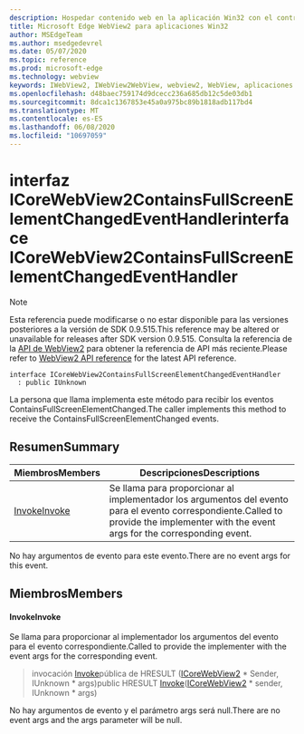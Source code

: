 ```yaml
---
description: Hospedar contenido web en la aplicación Win32 con el control Microsoft Edge WebView2
title: Microsoft Edge WebView2 para aplicaciones Win32
author: MSEdgeTeam
ms.author: msedgedevrel
ms.date: 05/07/2020
ms.topic: reference
ms.prod: microsoft-edge
ms.technology: webview
keywords: IWebView2, IWebView2WebView, webview2, WebView, aplicaciones Win32, Win32, Edge, ICoreWebView2, ICoreWebView2Controller, control de explorador, HTML Edge
ms.openlocfilehash: d48baec759174d9dcecc236a685db12c5de03db1
ms.sourcegitcommit: 8dca1c1367853e45a0a975bc89b1818adb117bd4
ms.translationtype: MT
ms.contentlocale: es-ES
ms.lasthandoff: 06/08/2020
ms.locfileid: "10697059"
---
```

# <span data-ttu-id="7f39d-104">interfaz ICoreWebView2ContainsFullScreenElementChangedEventHandler</span><span class="sxs-lookup"><span data-stu-id="7f39d-104">interface ICoreWebView2ContainsFullScreenElementChangedEventHandler</span></span> 

> [!NOTE]
> <span data-ttu-id="7f39d-105">Esta referencia puede modificarse o no estar disponible para las versiones posteriores a la versión de SDK 0.9.515.</span><span class="sxs-lookup"><span data-stu-id="7f39d-105">This reference may be altered or unavailable for releases after SDK version 0.9.515.</span></span> <span data-ttu-id="7f39d-106">Consulta la referencia de la [API de WebView2](../../../webview2-api-reference.md) para obtener la referencia de API más reciente.</span><span class="sxs-lookup"><span data-stu-id="7f39d-106">Please refer to [WebView2 API reference](../../../webview2-api-reference.md) for the latest API reference.</span></span>

```
interface ICoreWebView2ContainsFullScreenElementChangedEventHandler
  : public IUnknown
```

<span data-ttu-id="7f39d-107">La persona que llama implementa este método para recibir los eventos ContainsFullScreenElementChanged.</span><span class="sxs-lookup"><span data-stu-id="7f39d-107">The caller implements this method to receive the ContainsFullScreenElementChanged events.</span></span>

## <span data-ttu-id="7f39d-108">Resumen</span><span class="sxs-lookup"><span data-stu-id="7f39d-108">Summary</span></span>

 <span data-ttu-id="7f39d-109">Miembros</span><span class="sxs-lookup"><span data-stu-id="7f39d-109">Members</span></span>                        | <span data-ttu-id="7f39d-110">Descripciones</span><span class="sxs-lookup"><span data-stu-id="7f39d-110">Descriptions</span></span>
--------------------------------|---------------------------------------------
[<span data-ttu-id="7f39d-111">Invoke</span><span class="sxs-lookup"><span data-stu-id="7f39d-111">Invoke</span></span>](#invoke) | <span data-ttu-id="7f39d-112">Se llama para proporcionar al implementador los argumentos del evento para el evento correspondiente.</span><span class="sxs-lookup"><span data-stu-id="7f39d-112">Called to provide the implementer with the event args for the corresponding event.</span></span>

<span data-ttu-id="7f39d-113">No hay argumentos de evento para este evento.</span><span class="sxs-lookup"><span data-stu-id="7f39d-113">There are no event args for this event.</span></span>

## <span data-ttu-id="7f39d-114">Miembros</span><span class="sxs-lookup"><span data-stu-id="7f39d-114">Members</span></span>

#### <span data-ttu-id="7f39d-115">Invoke</span><span class="sxs-lookup"><span data-stu-id="7f39d-115">Invoke</span></span> 

<span data-ttu-id="7f39d-116">Se llama para proporcionar al implementador los argumentos del evento para el evento correspondiente.</span><span class="sxs-lookup"><span data-stu-id="7f39d-116">Called to provide the implementer with the event args for the corresponding event.</span></span>

> <span data-ttu-id="7f39d-117">invocación [Invoke](#invoke)pública de HRESULT ([ICoreWebView2](icorewebview2.md) \* Sender, IUnknown \* args)</span><span class="sxs-lookup"><span data-stu-id="7f39d-117">public HRESULT [Invoke](#invoke)([ICoreWebView2](icorewebview2.md) \* sender, IUnknown \* args)</span></span>

<span data-ttu-id="7f39d-118">No hay argumentos de evento y el parámetro args será null.</span><span class="sxs-lookup"><span data-stu-id="7f39d-118">There are no event args and the args parameter will be null.</span></span>

